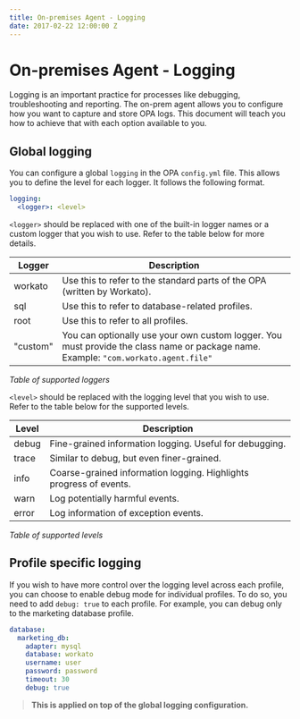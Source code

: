 ```yaml
---
title: On-premises Agent - Logging
date: 2017-02-22 12:00:00 Z
---
```


# On-premises Agent - Logging

Logging is an important practice for processes like debugging, troubleshooting and reporting. The on-prem agent allows you to configure how you want to capture and store OPA logs. This document will teach you how to achieve that with each option available to you.

## Global logging

You can configure a global `logging` in the OPA `config.yml` file. This allows you to define the level for each logger. It follows the following format.

```yml
logging:
  <logger>: <level>
```

`<logger>` should be replaced with one of the built-in logger names or a custom logger that you wish to use. Refer to the table below for more details.

| Logger      | Description |
| ----------- | ----------- |
| workato     | Use this to refer to the standard parts of the OPA (written by Workato). |
| sql         | Use this to refer to database-related profiles. |
| root        | Use this to refer to all profiles.              |
| "custom"    | You can optionally use your own custom logger. You must provide the class name or package name. Example: `"com.workato.agent.file"` |
*Table of supported loggers*

`<level>` should be replaced with the logging level that you wish to use. Refer to the table below for the supported levels.

| Level | Description                                                        |
| ----- | ------------------------------------------------------------------ |
| debug | Fine-grained information logging. Useful for debugging.            |
| trace | Similar to debug, but even finer-grained.                          |
| info  | Coarse-grained information logging. Highlights progress of events. |
| warn  | Log potentially harmful events.                                    |
| error | Log information of exception events.                               |
*Table of supported levels*

## Profile specific logging

If you wish to have more control over the logging level across each profile, you can choose to enable debug mode for individual profiles. To do so, you need to add `debug: true` to each profile. For example, you can debug only to the marketing database profile.

```yml
database:
  marketing_db:
    adapter: mysql
    database: workato
    username: user
    password: password
    timeout: 30
    debug: true
```

> **This is applied on top of the global logging configuration.**
